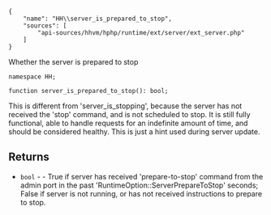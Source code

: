 ``` yamlmeta
{
    "name": "HH\\server_is_prepared_to_stop",
    "sources": [
        "api-sources/hhvm/hphp/runtime/ext/server/ext_server.php"
    ]
}
```




Whether the server is prepared to stop




``` Hack
namespace HH;

function server_is_prepared_to_stop(): bool;
```




This is different from
'server_is_stopping', because the server has not received the 'stop' command,
and is not scheduled to stop.  It is still fully functional, able to handle
requests for an indefinite amount of time, and should be considered healthy.
This is just a hint used during server update.




## Returns




+ ` bool ` - - True if server has received 'prepare-to-stop' command from the
  admin port in the past 'RuntimeOption::ServerPrepareToStop' seconds; False
  if server is not running, or has not received instructions to prepare to
  stop.
<!-- HHAPIDOC -->
